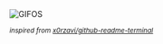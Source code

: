 <div align="justify">
<picture>
    <source media="(prefers-color-scheme: dark)" srcset="https://i.ibb.co/yFfTmk7t/output-gif.gif">
    <source media="(prefers-color-scheme: light)" srcset="https://i.ibb.co/yFfTmk7t/output-gif.gif">
    <img alt="GIFOS" src="https://i.ibb.co/yFfTmk7t/output-gif.gif">
</picture>

<sub><i>inspired from [x0rzavi/github-readme-terminal](https://github.com/x0rzavi/github-readme-terminal)</i></sub>

</div>

<!-- Image deletion URL: https://ibb.co/v4w5CdRp/870fa2493e87ac3e61cf6fe427ba624c -->